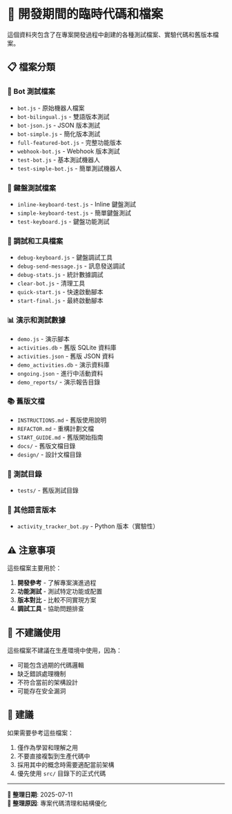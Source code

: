 # 📁 開發期間的臨時代碼和檔案

這個資料夾包含了在專案開發過程中創建的各種測試檔案、實驗代碼和舊版本檔案。

## 📋 檔案分類

### 🤖 Bot 測試檔案
- `bot.js` - 原始機器人檔案
- `bot-bilingual.js` - 雙語版本測試
- `bot-json.js` - JSON 版本測試
- `bot-simple.js` - 簡化版本測試
- `full-featured-bot.js` - 完整功能版本
- `webhook-bot.js` - Webhook 版本測試
- `test-bot.js` - 基本測試機器人
- `test-simple-bot.js` - 簡單測試機器人

### 🎹 鍵盤測試檔案
- `inline-keyboard-test.js` - Inline 鍵盤測試
- `simple-keyboard-test.js` - 簡單鍵盤測試
- `test-keyboard.js` - 鍵盤功能測試

### 🔧 調試和工具檔案
- `debug-keyboard.js` - 鍵盤調試工具
- `debug-send-message.js` - 訊息發送調試
- `debug-stats.js` - 統計數據調試
- `clear-bot.js` - 清理工具
- `quick-start.js` - 快速啟動腳本
- `start-final.js` - 最終啟動腳本

### 📊 演示和測試數據
- `demo.js` - 演示腳本
- `activities.db` - 舊版 SQLite 資料庫
- `activities.json` - 舊版 JSON 資料
- `demo_activities.db` - 演示資料庫
- `ongoing.json` - 進行中活動資料
- `demo_reports/` - 演示報告目錄

### 📚 舊版文檔
- `INSTRUCTIONS.md` - 舊版使用說明
- `REFACTOR.md` - 重構計劃文檔
- `START_GUIDE.md` - 舊版開始指南
- `docs/` - 舊版文檔目錄
- `design/` - 設計文檔目錄

### 🧪 測試目錄
- `tests/` - 舊版測試目錄

### 🐍 其他語言版本
- `activity_tracker_bot.py` - Python 版本（實驗性）

## ⚠️ 注意事項

這些檔案主要用於：
1. **開發參考** - 了解專案演進過程
2. **功能測試** - 測試特定功能或配置
3. **版本對比** - 比較不同實現方案
4. **調試工具** - 協助問題排查

## 🚫 不建議使用

這些檔案不建議在生產環境中使用，因為：
- 可能包含過期的代碼邏輯
- 缺乏錯誤處理機制
- 不符合當前的架構設計
- 可能存在安全漏洞

## 📝 建議

如果需要參考這些檔案：
1. 僅作為學習和理解之用
2. 不要直接複製到生產代碼中
3. 採用其中的概念時需要適配當前架構
4. 優先使用 `src/` 目錄下的正式代碼

---

**📅 整理日期**: 2025-07-11  
**📝 整理原因**: 專案代碼清理和結構優化